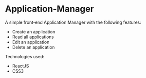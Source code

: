 # Application-Manager
A simple front-end Application Manager with the following features:
- Create an application
- Read all applications
- Edit an application
- Delete an application

Technologies used:
- ReactJS
- CSS3
